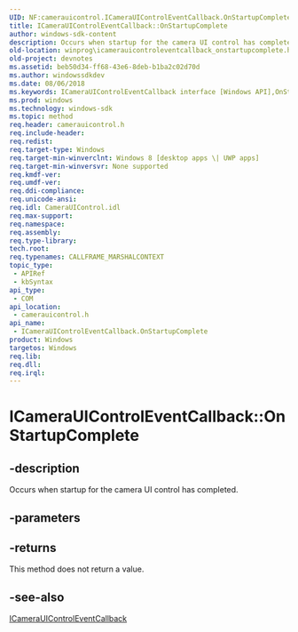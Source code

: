 ```yaml
---
UID: NF:camerauicontrol.ICameraUIControlEventCallback.OnStartupComplete
title: ICameraUIControlEventCallback::OnStartupComplete
author: windows-sdk-content
description: Occurs when startup for the camera UI control has completed.
old-location: winprog\icamerauicontroleventcallback_onstartupcomplete.htm
old-project: devnotes
ms.assetid: beb50d34-ff68-43e6-8deb-b1ba2c02d70d
ms.author: windowssdkdev
ms.date: 08/06/2018
ms.keywords: ICameraUIControlEventCallback interface [Windows API],OnStartupComplete method, ICameraUIControlEventCallback.OnStartupComplete, ICameraUIControlEventCallback::OnStartupComplete, OnStartupComplete, OnStartupComplete method [Windows API], OnStartupComplete method [Windows API],ICameraUIControlEventCallback interface, camerauicontrol/ICameraUIControlEventCallback::OnStartupComplete, winprog.icamerauicontroleventcallback_onstartupcomplete
ms.prod: windows
ms.technology: windows-sdk
ms.topic: method
req.header: camerauicontrol.h
req.include-header: 
req.redist: 
req.target-type: Windows
req.target-min-winverclnt: Windows 8 [desktop apps \| UWP apps]
req.target-min-winversvr: None supported
req.kmdf-ver: 
req.umdf-ver: 
req.ddi-compliance: 
req.unicode-ansi: 
req.idl: CameraUIControl.idl
req.max-support: 
req.namespace: 
req.assembly: 
req.type-library: 
tech.root: 
req.typenames: CALLFRAME_MARSHALCONTEXT
topic_type:
 - APIRef
 - kbSyntax
api_type:
 - COM
api_location:
 - camerauicontrol.h
api_name:
 - ICameraUIControlEventCallback.OnStartupComplete
product: Windows
targetos: Windows
req.lib: 
req.dll: 
req.irql: 
---
```


# ICameraUIControlEventCallback::OnStartupComplete


## -description


Occurs when startup for the camera UI control has completed.


## -parameters






## -returns



This method does not return a value.




## -see-also




<a href="https://msdn.microsoft.com/en-us/library/Hh802718(v=VS.85).aspx">ICameraUIControlEventCallback</a>
 

 

